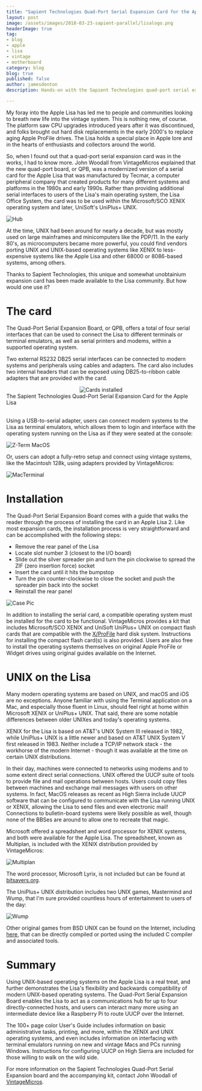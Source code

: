 ```yaml
---
title: "Sapient Technologies Quad-Port Serial Expansion Card for the Apple Lisa"
layout: post
image: /assets/images/2018-03-23-sapient-parallel/lisalogo.png
headerImage: true
tag:
- blog
- apple
- lisa
- vintage
- motherboard
category: blog
blog: true
published: false
author: jamesdenton
description: Hands-on with the Sapient Technologies quad-port serial expansion card for the Apple Lisa

---
```


My foray into the Apple Lisa has led me to people and communities looking to breath new life into the vintage system. This is nothing new, of course. The platform saw CPU upgrades introduced years after it was discontinued, and folks brought out hard disk replacements in the early 2000's to replace aging Apple ProFile drives. The Lisa holds a special place in Apple lore and in the hearts of enthusiasts and collectors around the world.
<!--more-->

So, when I found out that a quad-port serial expansion card was in the works, I had to know more. John Woodall from VintageMicros explained that the new quad-port board, or QPB, was a modernized version of a serial card for the Apple Lisa that was manufactured by Tecmar, a computer peripheral company that created products for many different systems and platforms in the 1980s and early 1990s. Rather than providing additional serial interfaces to users of the Lisa's main operating system, the Lisa Office System, the card was to be used within the Microsoft/SCO XENIX operating system and later, UniSoft's UniPlus+ UNIX. 

![Hub](/assets/images/2018-08-14-sapient-qpb/hub.png)

At the time, UNIX had been around for nearly a decade, but was mostly used on large mainframes and minicomputers like the PDP/11. In the early 80's, as microcomputers became more powerful, you could find vendors porting UNIX and UNIX-based operating systems like XENIX to less-expensive systems like the Apple Lisa and other 68000 or 8086-based systems, among others.

Thanks to Sapient Technologies, this unique and somewhat unobtainium expansion card has been made available to the Lisa community. But how would one use it? 

# The card
The Quad-Port Serial Expansion Board, or QPB, offers a total of four serial interfaces that can be used to connect the Lisa to different terminals or terminal emulators, as well as serial printers and modems, within a supported operating system. 

<div class="side-by-side">
<div class="toleft">
<p>Two external RS232 DB25 serial interfaces can be connected to modern systems and peripherals using cables and adapters. The card also includes two internal headers that can be exposed using DB25-to-ribbon cable adapters that are provided with the card.
</p>
</div>   
<div class="toright">
<center><img class="image" src="/assets/images/2018-08-14-sapient-qpb/serialcard.png" alt="Cards installed"></center>
<figcaption class="caption">The Sapient Technologies Quad-Port Serial Expansion Card for the Apple Lisa</figcaption>
</div>
<br>

Using a USB-to-serial adapter, users can connect modern systems to the Lisa as terminal emulators, which allows them to login and interface with the operating system running on the Lisa as if they were seated at the console:

![Z-Term MacOS](/assets/images/2018-08-14-sapient-qpb/serialcard.png)

Or, users can adopt a fully-retro setup and connect using vintage systems, like the Macintosh 128k, using adapters provided by VintageMicros:

![MacTerminal](/assets/images/2018-08-14-sapient-qpb/macterminal.png)

# Installation

The Quad-Port Serial Expansion Board comes with a guide that walks the reader through the process of installing the card in an Apple Lisa 2. Like most expansion cards, the installation process is very straightforward and can be accomplished with the following steps:

- Remove the rear panel of the Lisa
- Locate slot number 3 (closest to the I/O board)
- Slide out the silver spreader pin and turn the pin clockwise to spread the ZIF (zero insertion force) socket
- Insert the card until it hits the bumpstop
- Turn the pin counter-clockwise to close the socket and push the spreader pin back into the socket
- Reinstall the rear panel

![Case Pic](/assets/images/2018-08-14-sapient-qpb/serialcase.jpg)

In addition to installing the serial card, a compatible operating system must be installed for the card to be functional. VintageMicros provides a kit that includes Microsoft/SCO XENIX and UniSoft UniPlus+ UNIX on compact flash cards that are compatible with the [X/ProFile](http://vintagemicros.com/catalog/lisa-xprofile-hard-drive-emulator-p-282.html) hard disk system. Instructions for installing the compact flash card(s) is also provided. Users are also free to install the operating systems themselves on original Apple ProFile or Widget drives using original guides available on the Internet.


# UNIX on the Lisa

Many modern operating systems are based on UNIX, and macOS and iOS are no exceptions. Anyone familiar with using the Terminal application on a Mac, and especially those fluent in Linux, should feel right at home within Microsoft XENIX or UniPlus+ UNIX. That said, there are some notable differences between older UNIXes and today's operating systems. 

XENIX for the Lisa is based on AT&T's UNIX System III released in 1982, while UniPlus+ UNIX is a little newer and based on AT&T UNIX System V first released in 1983. Neither include a TCP/IP network stack - the workhorse of the modern Internet - though it was available at the time on certain UNIX distributions. 

In their day, machines were connected to networks using modems and to some extent direct serial connections. UNIX offered the UUCP suite of tools to provide file and mail operations between hosts. Users could copy files between machines and exchange mail messages with users on other systems. In fact, MacOS releases as recent as High Sierra include UUCP software that can be configured to communicate with the Lisa running UNIX or XENIX, allowing the Lisa to send files and even electronic mail! Connections to bulletin-board systems were likely possible as well, though none of the BBSes are around to allow one to recreate that magic. 

Microsoft offered a spreadsheet and word processor for XENIX systems, and both were available for the Apple Lisa. The spreadsheet, known as Multiplan, is included with the XENIX distribution provided by VintageMicros:

![Multiplan](/assets/images/2018-08-14-sapient-qpb/multiplan.png)

The word processor, Microsoft Lyrix, is not included but can be found at [bitsavers.org](http://www.bitsavers.org).

The UniPlus+ UNIX distribution includes two UNIX games, Mastermind and Wump, that I'm sure provided countless hours of entertainment to users of the day:

![Wump](/assets/images/2018-08-14-sapient-qpb/wump.png)

Other original games from BSD UNIX can be found on the Internet, including [here](https://github.com/weiss/original-bsd), that can be directly compiled or ported using the included C compiler and associated tools.

# Summary

Using UNIX-based operating systems on the Apple Lisa is a real treat, and further demonstrates the Lisa's flexibility and backwards compatibility of modern UNIX-based operating systems. The Quad-Port Serial Expansion Board enables the Lisa to act as a communications hub for up to four directly-connected hosts, and users can interact many more using an intermediate device like a Raspberry Pi to route UUCP over the Internet.

The 100+ page color User's Guide includes information on basic administrative tasks, printing, and more, within the XENIX and UNIX operating systems, and even includes information on interfacing with terminal emulators running on new and vintage Macs and PCs running Windows. Instructions for configuring UUCP on High Sierra are included for those willing to walk on the wild side. 

For more information on the Sapient Technologies Quad-Port Serial Expansion board and the accompanying kit, contact John Woodall of [VintageMicros](http://vintagemicros.com/).